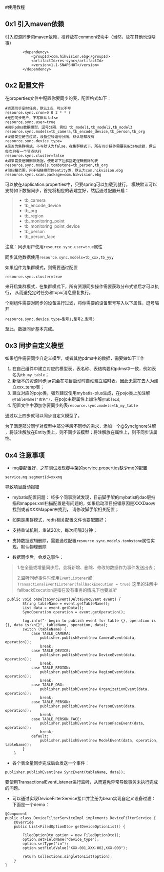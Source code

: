 #使用教程

## 0x1 引入maven依赖
引入资源同步包maven依赖，推荐放在common模块中（当然，放在其他也没啥事）
```
        <dependency>
            <groupId>com.hikvision.ebg</groupId>
            <artifactId>res-sync</artifactId>
            <version>1.1-SNAPSHOT</version>
        </dependency>
```

## 0x2 配置文件
在properties文件中配置你要同步的表，配置格式如下：
```
#资源同步定时任务，默认2点，可以不写
resource.sync.cron=0 0 2 * * ?
#是否同步用户，不写默认false
resource.sync.user=true
#同步pdms数据模型，逗号分隔，例如 tb_model1,tb_model2,tb_model3
resource.sync.models=tb_camera,tb_encode_device,tb_person,tb_org
#设备类型是否过滤，设备型号逗号分隔，默认啥都没有
resource.sync.device.type=
#是否为集群模式，不写默认为false，在集群模式下，所有同步操作需要获取分布式锁，保证每次只有一个节点执行
resource.sync.cluster=false
#如果需要逻辑删除数据，使用如下注解指定逻辑删除的表
resource.sync.models.tombstone=tb_person,tb_org
#包扫描范围，用于扫描模型的entity类，默认为com.hikvision.ebg
resource.sync.scan.package=com.hikvision.ebg
```

可以放在application.properties中，只要spring可以加载到就行。
模块默认可以支持如下数据同步，首先将相应的表建立好，然后通过配置开启：

>* tb_camera
>* tb_encode_device
>* tb_org
>* tb_region
>* tb_monitoring_point
>* tb_monitoring_point_device
>* tb_person
>* tb_person_face

注意：同步用户使用```resource.sync.user=true```属性

同步其他数据使用```resource.sync.models=tb_xxx,tb_yyy```

如果组件为集群模式，则需要通过配置
```$xslt
resource.sync.cluster=true
```
来开启集群模式，在集群模式下，所有资源同步操作需要获取分布式锁后才可以执行，
从而避免定时任务和topic消息重复执行。

个别组件需要对同步的设备进行过滤，将你需要的设备型号写入以下属性，逗号隔开
```
resource.sync.device.type=型号1,型号2,型号3
```

至此，数据同步基本完成。

## 0x3 同步自定义模型

如果组件需要同步自定义模型，或者其他pdms中的数据，需要做如下工作
1. 在自己组件中建立对应的模型表，表名称、表结构要和pdms中一致，例如表名为```tb_my_table```；
2. 新版本的资源同步jar包会在项目启动时自动建立临时表，因此无需在去人为建立xxx_temp表；
3. 建立对应的pojo类，强烈建议使用mybatis-plus生成，在pojo类上加注解`@TableName("表名")`，在pojo主键属性上加注解`@TableId`;
4. 配置文件中添加你要同步的表```resource.sync.models=tb_my_table```

通过以上四步就可以同步自定义模型了。

为了满足部分同学对模型中部分字段不同步的需求，添加一个@SyncIgnore注解
，将该注解放在Entity类上，则不同步该模型；将注解放在属性上，则不同步该属性。

## 0x4 注意事项
* mq要配置好，之前测试发现脚手架的service.properties缺少mq的配置
```$xslt
service.mq.segmentId=xxxmq
```
导致项目启动报错

* mybatis配置问题：
经多个同事测试发现，目前脚手架的mybatis的dao层扫描和mapper.xml扫描配置是有问题的，如果启动项目报错原因是XXXDao未找到或者XXXMapper未找到，
请修改脚手架相关配置；


* 如果是集群模式，redis相关配置文件也要配置好；

* 支持重试机制，重试20次，每次间隔3分钟；

* 支持数据逻辑删除，需要通过配置```resource.sync.models.tombstone```属性实现，默认物理删除

* 数据同步后，会发送事件：

>1.在全量或增量同步后，会将新增、删除、修改的数据作为事件发送出去；
>
>2.监听同步事件时使用```EventListener```或```TransactionalEventListener(fallbackExecution = true)```
>这里的注解中fallbackExecution是指在没有事务的情况下也要监听
```aidl
 public void onDeltaSyncEvent(DeltaSyncEvent event) {
        String tableName = event.getTableName();
        List data = event.getData();
        SyncOperation operation = event.getOperation();

        log.info("- begin to publish event for table {}, operation is {}, data is:\n{}", tableName, operation, data);
        switch (tableName) {
            case TABLE_CAMERA:
                publisher.publishEvent(new CameraEvent(data, operation));
                break;
            case TABLE_DEVICE:
                publisher.publishEvent(new DeviceEvent(data, operation));
                break;
            case TABLE_REGION:
                publisher.publishEvent(new RegionEvent(data, operation));
                break;
            case TABLE_ORG:
                publisher.publishEvent(new OrganizationEvent(data, operation));
                break;
            case TABLE_PERSON:
                publisher.publishEvent(new PersonEvent(data, operation));
                break;
            case TABLE_PERSON_FACE:
                publisher.publishEvent(new PersonFaceEvent(data, operation));
                break;
            default:
                publisher.publishEvent(new ModelEvent(data, operation, tableName));
        }
    }
```

* 各个表全量同步完成后会发送一个事件：
```aidl
publisher.publishEvent(new SyncEvent(tableName, data));
```
要使用TransactionalEventListener进行监听，从而避免异常导致事务未执行完成的问题。

* 可以通过实现DeviceFilterService接口并注册为bean实现自定义设备过滤：
下面是一个demo：
```aidl
@Component
public class DeviceFilterServiceImpl implements DeviceFilterService {
    @Override
    public List<FiledOptionDto> getDeviceOptionList() {

        FiledOptionDto option = new FiledOptionDto();
        option.setFieldName("device_type");
        option.setType("in");
        option.setFieldValue("XXX-001,XXX-002,XXX-003");

        return Collections.singletonList(option);
    }
}
```



